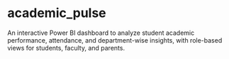 # academic_pulse
An interactive Power BI dashboard to analyze student academic performance, attendance, and department-wise insights, with role-based views for students, faculty, and parents.
